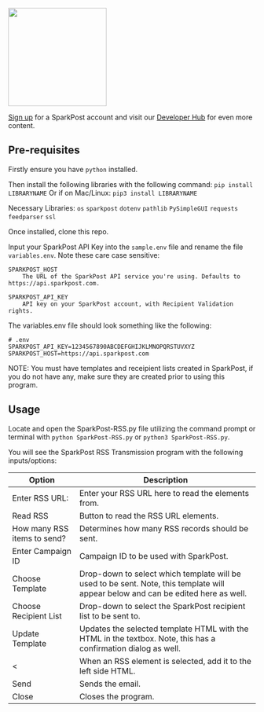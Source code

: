 <a href="https://www.sparkpost.com"><img src="https://www.sparkpost.com/sites/default/files/attachments/SparkPost_Logo_2-Color_Gray-Orange_RGB.svg" width="200px"/></a>

[Sign up](https://app.sparkpost.com/join?plan=free-0817?src=Social%20Media&sfdcid=70160000000pqBb&pc=GitHubSignUp&utm_source=github&utm_medium=social-media&utm_campaign=github&utm_content=sign-up) for a SparkPost account and visit our [Developer Hub](https://developers.sparkpost.com) for even more content.

## Pre-requisites

Firstly ensure you have `python` installed.

Then install the following libraries with the following command:
`pip install LIBRARYNAME`
Or if on Mac/Linux:
`pip3 install LIBRARYNAME`

Necessary Libraries:
`os`
`sparkpost`
`dotenv`
`pathlib`
`PySimpleGUI`
`requests`
`feedparser`
`ssl`

Once installed, clone this repo.

Input your SparkPost API Key into the `sample.env` file and rename the file `variables.env`. Note these care case sensitive:

```
SPARKPOST_HOST
    The URL of the SparkPost API service you're using. Defaults to https://api.sparkpost.com.

SPARKPOST_API_KEY
    API key on your SparkPost account, with Recipient Validation rights.
```

The variables.env file should look something like the following:
```
# .env
SPARKPOST_API_KEY=1234567890ABCDEFGHIJKLMNOPQRSTUVXYZ
SPARKPOST_HOST=https://api.sparkpost.com
```

NOTE: You must have templates and receipient lists created in SparkPost, if you do not have any, make sure they are created prior to using this program.

## Usage

Locate and open the SparkPost-RSS.py file utilizing the command prompt or terminal with `python SparkPost-RSS.py` or `python3 SparkPost-RSS.py`.

You will see the SparkPost RSS Transmission program with the following inputs/options:

 Option | Description |
|--|--|
 Enter RSS URL: | Enter your RSS URL here to read the elements from. |
 Read RSS | Button to read the RSS URL elements. |
 How many RSS items to send? | Determines how many RSS records should be sent. |
 Enter Campaign ID | Campaign ID to be used with SparkPost.|
 Choose Template | Drop-down to select which template will be used to be sent. Note, this template will appear below and can be edited here as well. |
 Choose Recipient List | Drop-down to select the SparkPost recipient list to be sent to. |
 Update Template | Updates the selected template HTML with the HTML in the textbox. Note, this has a confirmation dialog as well. |
 < | When an RSS element is selected, add it to the left side HTML. |
Send | Sends the email.|
Close | Closes the program. |